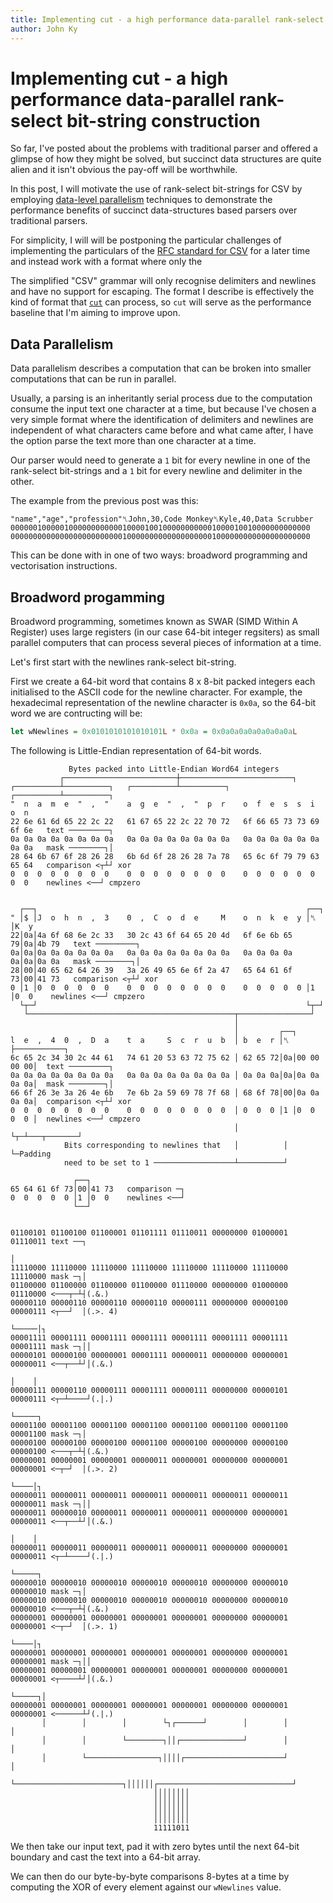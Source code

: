 ```yaml
---
title: Implementing cut - a high performance data-parallel rank-select bit-string construction
author: John Ky
---
```


# Implementing cut - a high performance data-parallel rank-select bit-string construction

So far, I've posted about the problems with traditional parser and offered a
glimpse of how they might be solved, but succinct data structures are quite
alien and it isn't obvious the pay-off will be worthwhile.

In this post, I will motivate the use of rank-select bit-strings for CSV
by employing
[data-level parallelism](https://en.wikipedia.org/wiki/Data_parallelism)
techniques to demonstrate the performance benefits of succinct
data-structures based parsers over traditional parsers.

For simplicity, I will will be postponing the particular challenges of
implementing the particulars of the
[RFC standard for CSV](https://tools.ietf.org/html/rfc4180) for a later
time and instead work with a format where only the 

The simplified "CSV" grammar will only recognise delimiters and newlines
and have no support for escaping.  The format I describe is effectively
the kind of format that [`cut`](https://en.wikipedia.org/wiki/Cut_(Unix))
can process, so `cut` will serve as the performance baseline that I'm
aiming to improve upon.

## Data Parallelism

Data parallelism describes a computation that can be broken into smaller
computations that can be run in parallel.

Usually, a parsing is an inheritantly serial process due to the computation
consume the input text one character at a time, but because I've chosen
a very simple format where the identification of delimiters and newlines
are independent of what characters came before and what came after, I
have the option parse the text more than one character at a time.

Our parser would need to generate a `1` bit for every newline in one
of the rank-select bit-strings and a `1` bit for every newline and
delimiter in the other.

The example from the previous post was this:

```text
"name","age","profession"␤John,30,Code Monkey␤Kyle,40,Data Scrubber
0000001000001000000000000100001001000000000001000010010000000000000
0000000000000000000000000100000000000000000001000000000000000000000
```

This can be done with in one of two ways: broadword programming and
vectorisation instructions.

## Broadword progamming

Broadword programming, sometimes known as SWAR (SIMD Within A Register)
uses large registers (in our case 64-bit integer regsiters) as small
parallel computers that can process several pieces of information at a
time.

Let's first start with the newlines rank-select bit-string.

First we create a 64-bit word that contains 8 x 8-bit packed integers
each initialised to the ASCII code for the newline character.  For
example, the hexadecimal representation of the newline character is
`0x0a`, so the 64-bit word we are contructing will be:

```haskell
let wNewlines = 0x0101010101010101L * 0x0a = 0x0a0a0a0a0a0a0a0aL
```

The following is Little-Endian representation of 64-bit words.

```text
             Bytes packed into Little-Endian Word64 integers
           ┌─────────────────────────┼─────────────────────────┐
┌──────────┴──────────┐   ┌──────────┴──────────┐   ┌──────────┴──────────┐
"  n  a  m  e  "  ,  "    a  g  e  "  ,  "  p  r    o  f  e  s  s  i  o  n   
22 6e 61 6d 65 22 2c 22   61 67 65 22 2c 22 70 72   6f 66 65 73 73 69 6f 6e   text ─────────┐
0a 0a 0a 0a 0a 0a 0a 0a   0a 0a 0a 0a 0a 0a 0a 0a   0a 0a 0a 0a 0a 0a 0a 0a   mask ────────┐│
28 64 6b 67 6f 28 26 28   6b 6d 6f 28 26 28 7a 78   65 6c 6f 79 79 63 65 64   comparison <┬┴┘ xor
0  0  0  0  0  0  0  0    0  0  0  0  0  0  0  0    0  0  0  0  0  0  0  0    newlines <──┘ cmpzero
                                                                            
                                                                            
  ┌──┐                                                            ┌──┐                        
" │$ │J  o  h  n  ,  3    0  ,  C  o  d  e     M    o  n  k  e  y │␤ │K  y 
22│0a│4a 6f 68 6e 2c 33   30 2c 43 6f 64 65 20 4d   6f 6e 6b 65 79│0a│4b 79   text ─────────┐
0a│0a│0a 0a 0a 0a 0a 0a   0a 0a 0a 0a 0a 0a 0a 0a   0a 0a 0a 0a 0a│0a│0a 0a   mask ────────┐│
28│00│40 65 62 64 26 39   3a 26 49 65 6e 6f 2a 47   65 64 61 6f 73│00│41 73   comparison <┬┴┘ xor
0 │1 │0  0  0  0  0  0    0  0  0  0  0  0  0  0    0  0  0  0  0 │1 │0  0    newlines <──┘ cmpzero
  └┬─┘                                                            └┬─┘  
   └──────────────────────────────────────────────┬────────────────┘
                                                  │                            
                                                  │         ┌──┐               
l  e  ,  4  0  ,  D  a    t  a     S  c  r  u  b  │ b  e  r │␤ ├───────────┐   
6c 65 2c 34 30 2c 44 61   74 61 20 53 63 72 75 62 │ 62 65 72│0a│00 00 00 00│  text ─────────┐
0a 0a 0a 0a 0a 0a 0a 0a   0a 0a 0a 0a 0a 0a 0a 0a │ 0a 0a 0a│0a│0a 0a 0a 0a│  mask ────────┐│
66 6f 26 3e 3a 26 4e 6b   7e 6b 2a 59 69 78 7f 68 │ 68 6f 78│00│0a 0a 0a 0a│  comparison <┬┴┘ xor
0  0  0  0  0  0  0  0    0  0  0  0  0  0  0  0  │ 0  0  0 │1 │0  0  0  0 │  newlines <──┘ cmpzero
                                                  │         └┬─┴───┬───────┘  
            Bits corresponding to newlines that   │          │     └─Padding
            need to be set to 1 ──────────────────┴──────────┘
```

```
              ┌──┐
65 64 61 6f 73│00│41 73   comparison ─┐
0  0  0  0  0 │1 │0  0    newlines <──┘
              └──┘
```

```text

01100101 01100100 01100001 01101111 01110011 00000000 01000001 01110011 text ──┐
                                                                               │
11110000 11110000 11110000 11110000 11110000 11110000 11110000 11110000 mask ─┐│
01100000 01100000 01100000 01100000 01110000 00000000 01000000 01110000 <───┬─┴┤(.&.)
00000110 00000110 00000110 00000110 00000111 00000000 00000100 00000111 <┬──┘  │(.>. 4)
                                                                         └─────│┐
00001111 00001111 00001111 00001111 00001111 00001111 00001111 00001111 mask ─┐││
00000101 00000100 00000001 00001111 00000011 00000000 00000001 00000011 <──┬──┴┘│(.&.)
                                                                           │    │
00000111 00000110 00000111 00001111 00000111 00000000 00000101 00000111 <┬─┴────┘(.|.)
                                                                         └─────┐
00001100 00001100 00001100 00001100 00001100 00001100 00001100 00001100 mask ─┐│
00000100 00000100 00000100 00001100 00000100 00000000 00000100 00000100 <───┬─┴┤(.&.)
00000001 00000001 00000001 00000011 00000001 00000000 00000001 00000001 <─┬─┘  │(.>. 2)
                                                                          └────│┐
00000011 00000011 00000011 00000011 00000011 00000011 00000011 00000011 mask ─┐││
00000011 00000010 00000011 00000011 00000011 00000000 00000001 00000011 <──┬──┴┘│(.&.)
                                                                           │    │
00000011 00000011 00000011 00000011 00000011 00000000 00000001 00000011 <┬─┴────┘(.|.)
                                                                         └─────┐ 
00000010 00000010 00000010 00000010 00000010 00000000 00000010 00000010 mask ─┐│
00000010 00000010 00000010 00000010 00000010 00000000 00000010 00000010 <───┬─┴┤(.&.)
00000001 00000001 00000001 00000001 00000001 00000000 00000001 00000001 <─┬─┘  │(.>. 1)
                                                                          └────│┐
00000001 00000001 00000001 00000001 00000001 00000000 00000001 00000001 mask ─┐││
00000001 00000001 00000001 00000001 00000001 00000000 00000001 00000001 <┬────┴┘│(.&.)
                                                                         └─────┐│
00000001 00000001 00000001 00000001 00000001 00000000 00000001 00000001 <──────┴┘(.|.)
       │        │        │        └┐┌──────┘        │        │        │
       │        │        └────────┐││┌──────────────┘        │        │
       │        └────────────────┐││││┌──────────────────────┘        │
       └────────────────────────┐││││││┌──────────────────────────────┘
                                ││││││││
                                ││││││││
                                ││││││││
                                ││││││││
                                11111011
```


We then take our input text, pad it with zero bytes until the next
64-bit boundary and cast the text into a 64-bit array.

We can then do our byte-by-byte comparisons 8-bytes at a time by
computing the XOR of every element against our `wNewlines` value.

